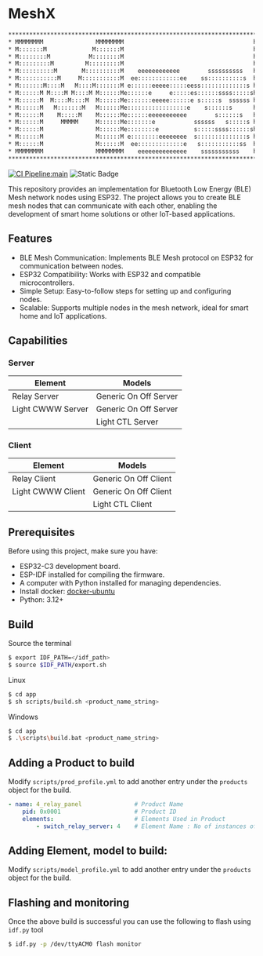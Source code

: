 # MeshX

```txt
*********************************************************************************************************************
* MMMMMMMM               MMMMMMMM                                     hhhhhhh                 XXXXXXX       XXXXXXX *
* M:::::::M             M:::::::M                                     h:::::h                 X:::::X       X:::::X *
* M::::::::M           M::::::::M                                     h:::::h                 X:::::X       X:::::X *
* M:::::::::M         M:::::::::M                                     h:::::h                 X::::::X      X:::::X *
* M::::::::::M       M::::::::::M    eeeeeeeeeeee        ssssssssss   h:::: hhhhhh            XX:::::X     X:::::XX *
* M:::::::::::M     M:::::::::::M  ee::::::::::::ee    ss::::::::::s  h::::::::::hhh            X:::::X   X:::::X   *
* M:::::::M::::M   M::::M:::::::M e::::::eeeee:::::eess:::::::::::::s h::::::::::::::hh           X:::::X:::::X     *
* M::::::M M::::M M::::M M::::::Me::::::e     e:::::es::::::ssss:::::sh:::::::hhh::::::h           X:::::::::X      *
* M::::::M  M::::M::::M  M::::::Me:::::::eeeee::::::e s:::::s  ssssss h::::::h   h::::::h          X:::::::::X      *
* M::::::M   M:::::::M   M::::::Me:::::::::::::::::e    s::::::s      h:::::h     h:::::h         X:::::X:::::X     *
* M::::::M    M:::::M    M::::::Me::::::eeeeeeeeeee        s::::::s   h:::::h     h:::::h        X:::::X X:::::X    *
* M::::::M     MMMMM     M::::::Me:::::::e           ssssss   s:::::s h:::::h     h:::::h     XXX:::::X   X:::::XXX *
* M::::::M               M::::::Me::::::::e          s:::::ssss::::::sh:::::h     h:::::h     X::::::X     X::::::X *
* M::::::M               M::::::M e::::::::eeeeeeee  s::::::::::::::s h:::::h     h:::::h     X:::::X       X:::::X *
* M::::::M               M::::::M  ee:::::::::::::e   s:::::::::::ss  h:::::h     h:::::h     X:::::X       X:::::X *
* MMMMMMMM               MMMMMMMM    eeeeeeeeeeeeee    sssssssssss    hhhhhhh     hhhhhhh     XXXXXXX       XXXXXXX *
*********************************************************************************************************************
```
[![CI Pipeline:main](https://github.com/pranjalchanda08/MeshX/actions/workflows/ci.yml/badge.svg)](https://github.com/pranjalchanda08/MeshX/actions/workflows/ci.yml) ![Static Badge](https://img.shields.io/badge/Release-v0.3-blue?link=https%3A%2F%2Fgithub.com%2Fpranjalchanda08%2FMeshX%2Freleases%2Ftag%2Fv0.3)



This repository provides an implementation for Bluetooth Low Energy (BLE) Mesh network nodes using ESP32. The project allows you to create BLE mesh nodes that can communicate with each other, enabling the development of smart home solutions or other IoT-based applications.

## Features
* BLE Mesh Communication: Implements BLE Mesh protocol on ESP32 for communication between nodes.
* ESP32 Compatibility: Works with ESP32 and compatible microcontrollers.
* Simple Setup: Easy-to-follow steps for setting up and configuring nodes.
* Scalable: Supports multiple nodes in the mesh network, ideal for smart home and IoT applications.

## Capabilities

### Server

| Element           | Models                |
| ----------------- | --------------------- |
| Relay Server      | Generic On Off Server |
| Light CWWW Server | Generic On Off Server |
|                   | Light CTL Server      |

### Client

| Element           | Models                |
| ----------------- | --------------------- |
| Relay Client      | Generic On Off Client |
| Light CWWW Client | Generic On Off Client |
|                   | Light CTL Client      |

## Prerequisites

Before using this project, make sure you have:

* ESP32-C3 development board.
* ESP-IDF installed for compiling the firmware.
* A computer with Python installed for managing dependencies.
* Install docker: [docker-ubuntu](https://docs.docker.com/engine/install/ubuntu/)
* Python: 3.12+

## Build

Source the terminal
```sh
$ export IDF_PATH=</idf_path>
$ source $IDF_PATH/export.sh
```

Linux
```sh
$ cd app
$ sh scripts/build.sh <product_name_string>
```

Windows
```sh
$ cd app
$ .\scripts\build.bat <product_name_string>
```

## Adding a Product to build

Modify `scripts/prod_profile.yml` to add another entry under the `products` object for the build.

```yml
- name: 4_relay_panel               # Product Name
    pid: 0x0001                     # Product ID
    elements:                       # Elements Used in Product
        - switch_relay_server: 4    # Element Name : No of instances of the element
```
## Adding Element, model to build:
Modify `scripts/model_profile.yml` to add another entry under the `products` object for the build.

## Flashing and monitoring

Once the above build is successful you can use the following to flash using `idf.py` tool

```sh
$ idf.py -p /dev/ttyACM0 flash monitor
```
